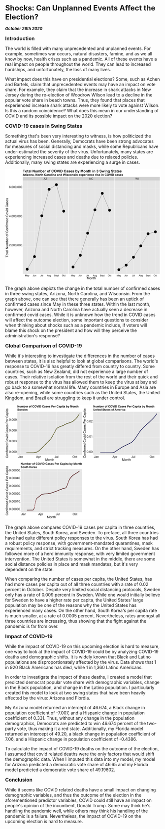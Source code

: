 **<font size="5"> Shocks: Can Unplanned Events Affect the Election? </font>**

_**<font size="2"> October 26th 2020 </font>**_



**<font size="3"> Introduction </font>**

The world is filled with many unprecedented and unplanned events. For example, sometimes war occurs, natural disasters, famine, and as we all know by now, health crises such as a pandemic. All of these events have a real impact on people throughout the world. They can lead to increased hardships, and unfortunately, the loss of many lives. 

What impact does this have on presidential elections? Some, such as Achen and Bartels, claim that unprecedented events may have an impact on vote share. For example, they claim that the increase in shark attacks in New Jersey during the re-election of Woodrow Wilson lead to a decline in the popular vote share in beach towns. Thus, they found that places that experienced increase shark attacks were more likely to vote against Wilson. Is this a random coincidence? What does this mean in our understanding of COVID and its possible impact on the 2020 election?



**<font size="3"> COVID-19 cases in Swing States </font>**

Something that's been very interesting to witness, is how politicized the actual virus has been. Generally, Democrats have been strong advocates for measures of social distancing and masks, while some Republicans have under-estimated the severity of the virus. Unfortunately, many states are experiencing increased cases and deaths due to relaxed policies. Additionally, many swing states are experiencing a surge in cases.


![Swing States Covid](swingstates_covid.png)

The graph above depicts the change in the total number of confirmed cases in three swing states, Arizona, North Carolina, and Wisconsin.
From the graph above, one can see that there generally has been an uptick of confirmed cases since May in these three states. Within the last month, however, Arizona and North Carolina have actually seen a decrease in confirmed covid cases. While it is unknown how the trend in COVID cases will affect the outcome election, some important questions to consider when thinking about shocks such as a pandemic include, if voters will blame this shock on the president and how will they perceive the administration's response?



**<font size="3"> Global Comparison of COVID-19 </font>**

While it's interesting to investigate the differences in the number of cases between states, it is also helpful to look at global comparisons. The world's response to COVID-19 has greatly differed from country to country. Some countries, such as New Zealand, did not experience a large number of cases. Their relative isolation from the rest of the world and their quick and robust response to the virus has allowed them to keep the virus at bay and go back to a somewhat normal life. Many countries in Europe and Asia are also re-opening, while some countries such as the United States, the United Kingdom, and Brazil are struggling to keep it under control.


![Country Comparison](country_comparison.png)

The graph above compares COVID-19 cases per capita in three countries, the United States, South Korea, and Sweden. To preface, all three countries have had quite different policy responses to the virus. South Korea has had a robust policy response, with government-mandated quarantines, mask requirements, and strict tracking measures. On the other hand, Sweden has followed more of a herd immunity response, with very limited government intervention. The United States is somewhat in the middle, there are some social distance policies in place and mask mandates, but it's very dependent on the state.

When comparing the number of cases per capita, the United States, has had more cases per capita out of all three countries with a rate of 0.02 percent in October. Despite very limited social distancing protocols, Sweden only has a rate of 0.009 percent in Sweden. While one would initially believe for Sweden to have a higher rate per capita, the United States' large population may be one of the reasons why the United States has experienced many cases. On the other hand, South Korea's per capita rate is much smaller, at a rate of 0.0005 percent. Nevertheless, rates amongst all three countries are increasing, thus showing that the fight against the pandemic is far from over.


**<font size="3"> Impact of COVID-19 </font>**

While the impact of COVID-19 on this upcoming election is hard to measure, one way to look at the impact of COVID-19 could be by analyzing COVID-19 deaths and demographic shifts. It is widely known that Black and Latino populations are disproportionately affected by the virus. Data shows that 1 in 920 Black Americans has died, while 1 in 1,360 Latino Americans. 

In order to investigate the impact of these deaths, I created a model that predicted democrat popular vote share with demographic variables, change in the Black population, and change in the Latino population. I particularly created this model to look at two swing states that have been heavily affected by the virus: Arizona and Flordia. 

My Arizona model returned an intercept of 46.674, a Black change in population coefficient of -7.007, and a Hispanic change in population coefficient of 0.331. Thus, without any change in the population demographics, Democrats are predicted to win 46.674 percent of the two-party vote, thus making it a red state. Additionally, my Florida model returned an intercept of 49.20, a black change in population coefficient of 7.06, and a Hispanic change in population coefficient of -0.4386. 

To calculate the impact of COVID-19 deaths on the outcome of the election, I assumed that covid related deaths were the only factors that would shift the demographic data. When I imputed this data into my model, my model for Arizona predicted a democratic vote share of 46.65 and my Florida model predicted a democratic vote share of 49.19602.



**<font size="3"> Conclusion </font>**

While it seems like COVID related deaths have a small impact on changing demographic variables, and thus the outcome of the election in the aforementioned predictor variables, COVID could still have an impact on people's opinion of the incumbent, Donald Trump. Some may think he's handling the pandemic well, while others may think his handling of the pandemic is a failure. Nevertheless, the impact of COVID-19 on the upcoming election is hard to measure. 
